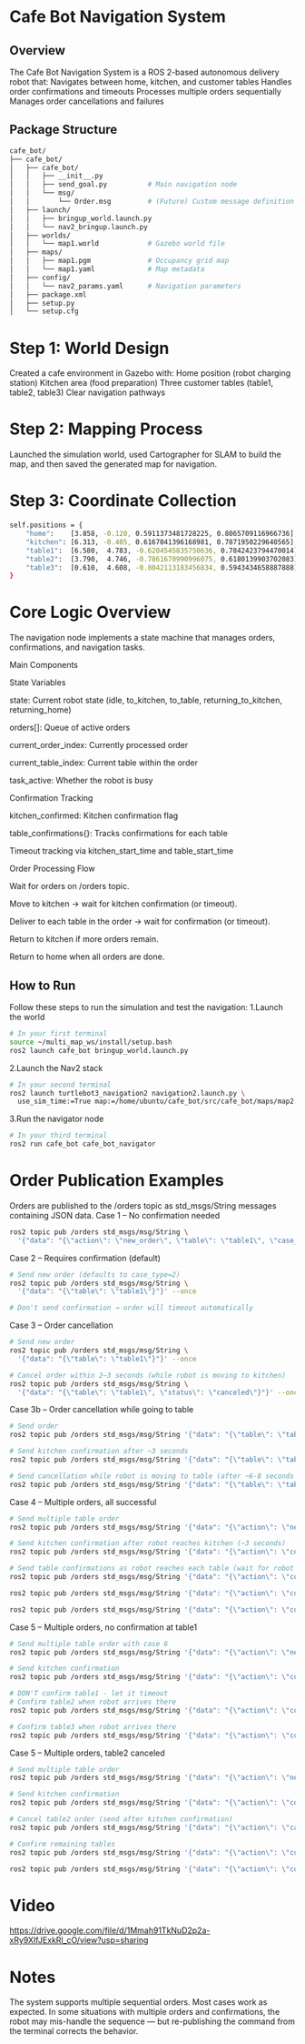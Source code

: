 # Cafe Bot Navigation System # 

## Overview
The Cafe Bot Navigation System is a ROS 2-based autonomous delivery robot that:
Navigates between home, kitchen, and customer tables
Handles order confirmations and timeouts
Processes multiple orders sequentially
Manages order cancellations and failures

## Package Structure
```bash
cafe_bot/
├── cafe_bot/
│   ├── cafe_bot/
│   │   ├── __init__.py
│   │   ├── send_goal.py          # Main navigation node
│   │   └── msg/
│   │       └── Order.msg         # (Future) Custom message definition
│   ├── launch/
│   │   ├── bringup_world.launch.py
│   │   └── nav2_bringup.launch.py
│   ├── worlds/
│   │   └── map1.world            # Gazebo world file
│   ├── maps/
│   │   ├── map1.pgm              # Occupancy grid map
│   │   └── map1.yaml             # Map metadata
│   ├── config/
│   │   └── nav2_params.yaml      # Navigation parameters
│   ├── package.xml
│   ├── setup.py
│   └── setup.cfg
```
# Step 1: World Design
Created a cafe environment in Gazebo with:
Home position (robot charging station)
Kitchen area (food preparation)
Three customer tables (table1, table2, table3)
Clear navigation pathways

# Step 2: Mapping Process
Launched the simulation world, used Cartographer for SLAM to build the map, and then saved the generated map for navigation.

# Step 3: Coordinate Collection
```bash
self.positions = {
    "home":    [3.858, -0.120, 0.5911373481728225, 0.8065709116966736],
    "kitchen": [6.313, -0.405, 0.6167041396168981, 0.7871950229640565],
    "table1":  [6.580,  4.783, -0.6204545835750636, 0.7842423794470014],
    "table2":  [3.790,  4.746, -0.7861670990996075, 0.6180139903702083],
    "table3":  [0.610,  4.608, -0.8042113183456834, 0.5943434658887888],
}
```
# Core Logic Overview
The navigation node implements a state machine that manages orders, confirmations, and navigation tasks.

Main Components

State Variables

state: Current robot state (idle, to_kitchen, to_table, returning_to_kitchen, returning_home)

orders[]: Queue of active orders

current_order_index: Currently processed order

current_table_index: Current table within the order

task_active: Whether the robot is busy

Confirmation Tracking

kitchen_confirmed: Kitchen confirmation flag

table_confirmations{}: Tracks confirmations for each table

Timeout tracking via kitchen_start_time and table_start_time

Order Processing Flow

Wait for orders on /orders topic.

Move to kitchen → wait for kitchen confirmation (or timeout).

Deliver to each table in the order → wait for confirmation (or timeout).

Return to kitchen if more orders remain.

Return to home when all orders are done.

## How to Run
Follow these steps to run the simulation and test the navigation:
1.Launch the world
``` Bash
# In your first terminal
source ~/multi_map_ws/install/setup.bash
ros2 launch cafe_bot bringup_world.launch.py
```
2.Launch the Nav2 stack
``` Bash
# In your second terminal
ros2 launch turtlebot3_navigation2 navigation2.launch.py \
  use_sim_time:=True map:=/home/ubuntu/cafe_bot/src/cafe_bot/maps/map2.yaml
```

3.Run the navigator node
``` Bash
# In your third terminal
ros2 run cafe_bot cafe_bot_navigator
```
# Order Publication Examples
Orders are published to the /orders topic as std_msgs/String messages containing JSON data.
Case 1 – No confirmation needed
``` Bash
ros2 topic pub /orders std_msgs/msg/String \
  '{"data": "{\"action\": \"new_order\", \"table\": \"table1\", \"case_type\": 1}"}' --once

```
Case 2 – Requires confirmation (default)
``` Bash
# Send new order (defaults to case_type=2)
ros2 topic pub /orders std_msgs/msg/String \
  '{"data": "{\"table\": \"table1\"}"}' --once

# Don't send confirmation → order will timeout automatically
```
Case 3 – Order cancellation
``` Bash
# Send new order
ros2 topic pub /orders std_msgs/msg/String \
  '{"data": "{\"table\": \"table1\"}"}' --once

# Cancel order within 2–3 seconds (while robot is moving to kitchen)
ros2 topic pub /orders std_msgs/msg/String \
  '{"data": "{\"table\": \"table1\", \"status\": \"canceled\"}"}' --once

```
Case 3b – Order cancellation while going to table
``` Bash
# Send order
ros2 topic pub /orders std_msgs/msg/String '{"data": "{\"table\": \"table1\"}"}' --once

# Send kitchen confirmation after ~3 seconds
ros2 topic pub /orders std_msgs/msg/String '{"data": "{\"table\": \"table1\", \"confirmed\": true}"}' --once

# Send cancellation while robot is moving to table (after ~6-8 seconds total)
ros2 topic pub /orders std_msgs/msg/String '{"data": "{\"table\": \"table1\", \"status\": \"canceled\"}"}' --once
```
Case 4 – Multiple orders, all successful
``` Bash
# Send multiple table order
ros2 topic pub /orders std_msgs/msg/String '{"data": "{\"action\": \"new_order\", \"tables\": [\"table1\", \"table2\", \"table3\"], \"case_type\": 5}"}' --once

# Send kitchen confirmation after robot reaches kitchen (~3 seconds)
ros2 topic pub /orders std_msgs/msg/String '{"data": "{\"action\": \"confirm\", \"location\": \"kitchen\"}"}' --once

# Send table confirmations as robot reaches each table (wait for robot to arrive at each)
ros2 topic pub /orders std_msgs/msg/String '{"data": "{\"action\": \"confirm\", \"table\": \"table1\"}"}' --once

ros2 topic pub /orders std_msgs/msg/String '{"data": "{\"action\": \"confirm\", \"table\": \"table2\"}"}' --once

ros2 topic pub /orders std_msgs/msg/String '{"data": "{\"action\": \"confirm\", \"table\": \"table3\"}"}' --once
```
Case 5 – Multiple orders, no confirmation at table1
``` Bash
# Send multiple table order with case 6
ros2 topic pub /orders std_msgs/msg/String '{"data": "{\"action\": \"new_order\", \"tables\": [\"table1\", \"table2\", \"table3\"], \"case_type\": 6}"}' --once

# Send kitchen confirmation
ros2 topic pub /orders std_msgs/msg/String '{"data": "{\"action\": \"confirm\", \"location\": \"kitchen\"}"}' --once

# DON'T confirm table1 - let it timeout
# Confirm table2 when robot arrives there
ros2 topic pub /orders std_msgs/msg/String '{"data": "{\"action\": \"confirm\", \"table\": \"table2\"}"}' --once

# Confirm table3 when robot arrives there  
ros2 topic pub /orders std_msgs/msg/String '{"data": "{\"action\": \"confirm\", \"table\": \"table3\"}"}' --once
```
Case 5 – Multiple orders, table2 canceled
``` Bash
# Send multiple table order
ros2 topic pub /orders std_msgs/msg/String '{"data": "{\"action\": \"new_order\", \"tables\": [\"table1\", \"table2\", \"table3\"], \"case_type\": 7}"}' --once

# Send kitchen confirmation
ros2 topic pub /orders std_msgs/msg/String '{"data": "{\"action\": \"confirm\", \"location\": \"kitchen\"}"}' --once

# Cancel table2 order (send after kitchen confirmation)
ros2 topic pub /orders std_msgs/msg/String '{"data": "{\"action\": \"cancel\", \"table\": \"table2\"}"}' --once

# Confirm remaining tables
ros2 topic pub /orders std_msgs/msg/String '{"data": "{\"action\": \"confirm\", \"table\": \"table1\"}"}' --once

ros2 topic pub /orders std_msgs/msg/String '{"data": "{\"action\": \"confirm\", \"table\": \"table3\"}"}' --once
```

# Video

https://drive.google.com/file/d/1Mmah91TkNuD2p2a-xRy9XIfJExkRl_cO/view?usp=sharing



# Notes
The system supports multiple sequential orders.
Most cases work as expected.
In some situations with multiple orders and confirmations, the robot may mis-handle the sequence — but re-publishing the command from the terminal corrects the behavior.

